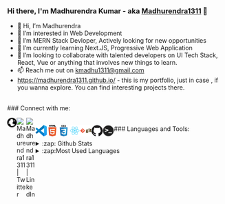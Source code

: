 ### Hi there, I'm Madhurendra Kumar - aka [Madhurendra1311][website] 👋

- 👋 Hi, I’m Madhurendra
- 👀 I’m interested in Web Development
- 🔭 I’m MERN Stack Devloper, Actively looking for new opportunities
- 🌱 I’m currently learning Next.JS, Progressive Web Application
- 💞️ I’m looking to collaborate with talented developers on UI Tech Stack, React, Vue or anything that involves new things to learn.
- 📫 Reach me out on kmadhu1311@gmail.com
- https://madhurendra1311.github.io/ - this is my portfolio, just in case , if you wanna explore. You can find interesting projects there.
<br />
### Connect with me:

[<img align="left" alt="Madhurendra1311" width="22px" src="https://raw.githubusercontent.com/iconic/open-iconic/master/svg/globe.svg" />][website]
[<img align="left" alt="Madhurendra1311 | Twitter" width="22px" src="https://cdn.jsdelivr.net/npm/simple-icons@v3/icons/twitter.svg" />][twitter]
[<img align="left" alt="Madhurendra1311 | LinkedIn" width="22px" src="https://cdn.jsdelivr.net/npm/simple-icons@v3/icons/linkedin.svg" />][linkedin]


<br />
### Languages and Tools:
<img/>
<img align="left" alt="Visual Studio Code" width="26px" src="https://raw.githubusercontent.com/github/explore/80688e429a7d4ef2fca1e82350fe8e3517d3494d/topics/visual-studio-code/visual-studio-code.png" />
<img align="left" alt="HTML5" width="26px" src="https://raw.githubusercontent.com/github/explore/80688e429a7d4ef2fca1e82350fe8e3517d3494d/topics/html/html.png" />
<img align="left" alt="CSS3" width="26px" src="https://raw.githubusercontent.com/github/explore/80688e429a7d4ef2fca1e82350fe8e3517d3494d/topics/css/css.png" />
<img align="left" alt="React" width="26px" src="https://raw.githubusercontent.com/github/explore/80688e429a7d4ef2fca1e82350fe8e3517d3494d/topics/react/react.png" />
<img align="left" alt="Git" width="26px" src="https://raw.githubusercontent.com/github/explore/80688e429a7d4ef2fca1e82350fe8e3517d3494d/topics/git/git.png" />
<img align="left" alt="GitHub" width="26px" src="https://raw.githubusercontent.com/github/explore/78df643247d429f6cc873026c0622819ad797942/topics/github/github.png" />
<img align="left" alt="Terminal" width="26px" src="https://raw.githubusercontent.com/github/explore/80688e429a7d4ef2fca1e82350fe8e3517d3494d/topics/terminal/terminal.png" />
<br />
<br />
<details>
  <summary>:zap: Github Stats</summary>

  <img align="left" alt="Madhurendra's Github Stats" src="https://github-readme-stats.vercel.app/api?username=Madhurendra1311&show_icons=true&hide_border=true" />
  
</details>
<details>
 <summary>:zap:Most Used Languages</summary>
<img align="left" alt="Madhurendra's Github Stats" src="https://github-readme-stats.vercel.app/api/top-langs/?username=Madhurendra1311&show_icons=true&hide_border=true" />
</details>

[website]: https://Madhurendra1311.github.io/
[twitter]: https://twitter.com/Madhurendra1311 
[linkedin]: https://www.linkedin.com/in/madhurendra-kumar-54a21019b/
